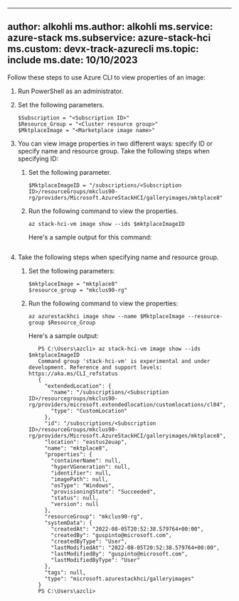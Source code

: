 ---
author: alkohli
ms.author: alkohli
ms.service: azure-stack
ms.subservice: azure-stack-hci
ms.custom: devx-track-azurecli
ms.topic: include
ms.date: 10/10/2023
--

Follow these steps to use Azure CLI to view properties of an image:

1. Run PowerShell as an administrator.
1. Set the following parameters.

    ```azurecli
    $Subscription = "<Subscription ID>"
    $Resource_Group = "<Cluster resource group>"
    $MktplaceImage = "<Marketplace image name>"
    ```

1. You can view image properties in two different ways: specify ID or specify name and resource group. Take the following steps when specifying ID:

    1. Set the following parameter.

        ```azurecli
        $MktplaceImageID = "/subscriptions/<Subscription ID>/resourceGroups/mkclus90-rg/providers/Microsoft.AzureStackHCI/galleryimages/mktplace8"
        ```

    1.	Run the following command to view the properties.

        ```az stack-hci-vm image show --ids $mktplaceImageID```

        Here's a sample output for this command:

        ```
        
        ```

1.	Take the following steps when specifying name and resource group.

    1. Set the following parameters:
    
        ```azurecli
        $mktplaceImage = "mktplace8"
        $resource_group = "mkclus90-rg"    
        ```
    
    1. Run the following command to view the properties:
    
        ```azurecli
        az azurestackhci image show --name $MktplaceImage --resource-group $Resource_Group
        ```
    	
        Here's a sample output:

         ```azurecli
            PS C:\Users\azcli> az stack-hci-vm image show --ids $mktplaceImageID
            Command group 'stack-hci-vm' is experimental and under development. Reference and support levels: https://aka.ms/CLI_refstatus
            {
              "extendedLocation": {
                "name": "/subscriptions/<Subscription ID>/resourcegroups/mkclus90-rg/providers/microsoft.extendedlocation/customlocations/cl04",
                "type": "CustomLocation"
              },
              "id": "/subscriptions/<Subscription ID>/resourceGroups/mkclus90-rg/providers/Microsoft.AzureStackHCI/galleryimages/mktplace8",
              "location": "eastus2euap",
              "name": "mktplace8",
              "properties": {
                "containerName": null,
                "hyperVGeneration": null,
                "identifier": null,
                "imagePath": null,
                "osType": "Windows",
                "provisioningState": "Succeeded",
                "status": null,
                "version": null
              },
              "resourceGroup": "mkclus90-rg",
              "systemData": {
                "createdAt": "2022-08-05T20:52:38.579764+00:00",
                "createdBy": "guspinto@microsoft.com",
                "createdByType": "User",
                "lastModifiedAt": "2022-08-05T20:52:38.579764+00:00",
                "lastModifiedBy": "guspinto@microsoft.com",
                "lastModifiedByType": "User"
              },
              "tags": null,
              "type": "microsoft.azurestackhci/galleryimages"
            }
            PS C:\Users\azcli>
   
         ```
